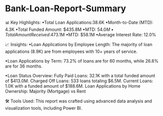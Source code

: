 # Bank-Loan-Report-Summary

📊 Key Highlights:
•Total Loan Applications:38.6K
•Month-to-Date (MTD): 4.3K
•Total Funded Amount: $435.8M
•MTD: $54.0M
•Total Amount Received:$473.1M
•MTD: $58.1M
•Average Interest Rate: 12.0%

📈 Insights:
•Loan Applications by Employee Length:
The majority of loan applications (8.9K) are from employees with 10+ years of service.

•Loan Applications by Term:
73.2% of loans are for 60 months, while 26.8% are for 36 months.

•Loan Status Overview:
 Fully Paid Loans: 32.1K with a total funded amount of $413.0M.
 Charged Off Loans: 533 loans totaling $6.5M.
 Current Loans: 1.0K with a funded amount of $188.6M.
Loan Applications by Home Ownership:
 Majority (Mortgage) vs Rent

🛠️ Tools Used: This report was crafted using advanced data analysis and visualization tools, including Power BI.
